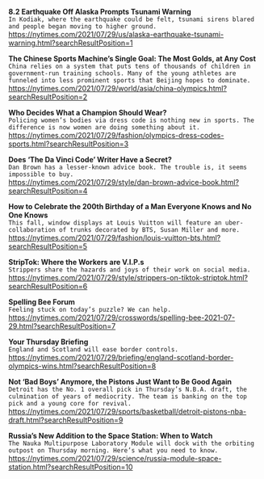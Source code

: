 **8.2 Earthquake Off Alaska Prompts Tsunami Warning**\
`In Kodiak, where the earthquake could be felt, tsunami sirens blared and people began moving to higher ground.`\
https://nytimes.com/2021/07/29/us/alaska-earthquake-tsunami-warning.html?searchResultPosition=1

**The Chinese Sports Machine’s Single Goal: The Most Golds, at Any Cost**\
`China relies on a system that puts tens of thousands of children in government-run training schools. Many of the young athletes are funneled into less prominent sports that Beijing hopes to dominate.`\
https://nytimes.com/2021/07/29/world/asia/china-olympics.html?searchResultPosition=2

**Who Decides What a Champion Should Wear?**\
`Policing women’s bodies via dress code is nothing new in sports. The difference is now women are doing something about it.`\
https://nytimes.com/2021/07/29/fashion/olympics-dress-codes-sports.html?searchResultPosition=3

**Does ‘The Da Vinci Code’ Writer Have a Secret?**\
`Dan Brown has a lesser-known advice book. The trouble is, it seems impossible to buy.`\
https://nytimes.com/2021/07/29/style/dan-brown-advice-book.html?searchResultPosition=4

**How to Celebrate the 200th Birthday of a Man Everyone Knows and No One Knows**\
`This fall, window displays at Louis Vuitton will feature an uber-collaboration of trunks decorated by BTS, Susan Miller and more.`\
https://nytimes.com/2021/07/29/fashion/louis-vuitton-bts.html?searchResultPosition=5

**StripTok: Where the Workers are V.I.P.s**\
`Strippers share the hazards and joys of their work on social media.`\
https://nytimes.com/2021/07/29/style/strippers-on-tiktok-striptok.html?searchResultPosition=6

**Spelling Bee Forum**\
`Feeling stuck on today’s puzzle? We can help.`\
https://nytimes.com/2021/07/29/crosswords/spelling-bee-2021-07-29.html?searchResultPosition=7

**Your Thursday Briefing**\
`England and Scotland will ease border controls.`\
https://nytimes.com/2021/07/29/briefing/england-scotland-border-olympics-wins.html?searchResultPosition=8

**Not ‘Bad Boys’ Anymore, the Pistons Just Want to Be Good Again**\
`Detroit has the No. 1 overall pick in Thursday’s N.B.A. draft, the culmination of years of mediocrity. The team is banking on the top pick and a young core for revival.`\
https://nytimes.com/2021/07/29/sports/basketball/detroit-pistons-nba-draft.html?searchResultPosition=9

**Russia’s New Addition to the Space Station: When to Watch**\
`The Nauka Multipurpose Laboratory Module will dock with the orbiting outpost on Thursday morning. Here’s what you need to know.`\
https://nytimes.com/2021/07/29/science/russia-module-space-station.html?searchResultPosition=10


